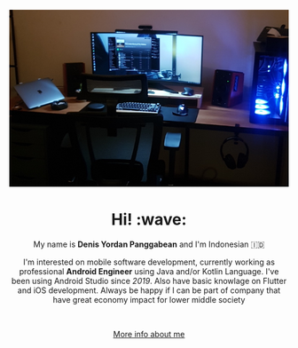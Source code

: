 <p align='center'><img src="assets/github-cover.png" alt="Denis Yordan Panggabean"></align>

<h1 align='center'> Hi! :wave:</h1>
<p align='center'>
My name is <b>Denis Yordan Panggabean</b> and I'm Indonesian 🇮🇩
</p>
<p align='center'>I'm interested on mobile software development, currently working as professional <b>Android Engineer</b> using Java and/or Kotlin Language. I've been using Android Studio since <i>2019</i>. Also have basic knowlage on Flutter and iOS development. Always be happy if I can be part of company that have great economy impact for lower middle society</p>
<br>
<p align='center'><a href="https://denisyordanp.github.io/" target="_blank">More info about me</a></p>
